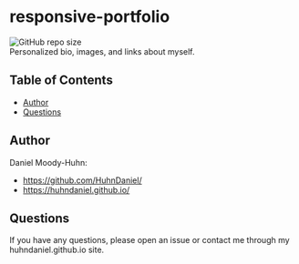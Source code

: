 # responsive-portfolio
![GitHub repo size](https://img.shields.io/github/repo-size/HuhnDaniel/huhndaniel.github.io)  
Personalized bio, images, and links about myself.
## Table of Contents
- [Author](#author)
- [Questions](#questions)
## Author
Daniel Moody-Huhn:
- https://github.com/HuhnDaniel/
- https://huhndaniel.github.io/
## Questions
If you have any questions, please open an issue or contact me through my huhndaniel.github.io site.